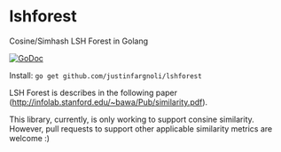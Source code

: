 # lshforest

Cosine/Simhash LSH Forest in Golang

[![GoDoc](https://godoc.org/github.com/justinfargnoli/lshforest?status.svg)](https://godoc.org/github.com/justinfargnoli/lshforest)

Install: `go get github.com/justinfargnoli/lshforest`

LSH Forest is describes in the following paper (http://infolab.stanford.edu/~bawa/Pub/similarity.pdf).

This library, currently, is only working to support consine similarity. However, pull 
requests to support other applicable similarity metrics are welcome :)